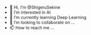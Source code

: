 - 👋 Hi, I’m @ShigeruSekine
- 👀 I’m interested in AI
- 🌱 I’m currently learning Deep Learning
- 💞️ I’m looking to collaborate on ...
- 📫 How to reach me ...

<!---
ShigeruSekine/ShigeruSekine is a ✨ special ✨ repository because its `README.md` (this file) appears on your GitHub profile.
You can click the Preview link to take a look at your changes.
--->
